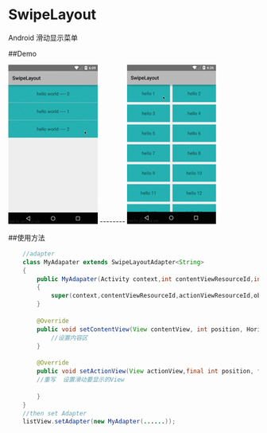 SwipeLayout
===========

Android 滑动显示菜单

##Demo

![demo](./images/demo.gif) --------  ![demo](./images/demo2.gif)

##使用方法
```java
    //adapter
    class MyAdapater extends SwipeLayoutAdapter<String>
    {
        public MyAdapater(Activity context,int contentViewResourceId,int actionViewResourceId,List<String> objects)
        {
            super(context,contentViewResourceId,actionViewResourceId,objects);
        }

        @Override
        public void setContentView(View contentView, int position, HorizontalScrollView scrollParent) {
            //设置内容区
        }

        @Override
        public void setActionView(View actionView,final int position, final HorizontalScrollView scrollParent) {
 		//重写  设置滑动要显示的View

        }
    }
    //then set Adapter
    listView.setAdapter(new MyAdapter(......));
```